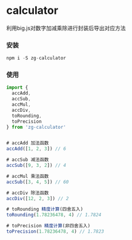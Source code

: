 # calculator
利用big.js对数字加减乘除进行封装后导出对应方法

### 安装
```javascript
npm i -S zg-calculator
```

### 使用
```javascript
import {
  accAdd,
  accSub,
  accMul,
  accDiv,
  toRounding,
  toPrecision
} from 'zg-calculator'


# accAdd 加法函数
accAdd([1, 2, 3]) // 6

# accSub 减法函数
accSub([9, 3, 2]) // 4

# accMul 乘法函数
accSub([3, 4, 5]) // 60

# accDiv 除法函数
accDiv([12, 2, 3]) // 2

# toRounding 精度计算(四舍五入)
toRounding(1.78236478, 4) // 1.7824

# toPrecision 精度计算(非四舍五入)
toPrecision(1.78236478, 4) // 1.7823

```
